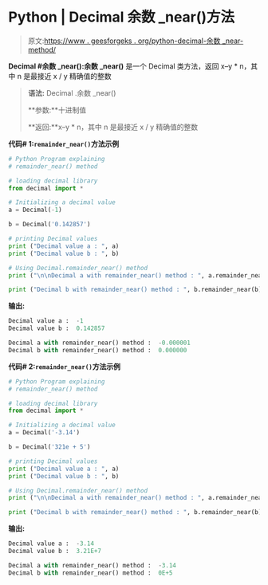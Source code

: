 # Python | Decimal 余数 _near()方法

> 原文:[https://www . geesforgeks . org/python-decimal-余数 _near-method/](https://www.geeksforgeeks.org/python-decimal-remainder_near-method/)

**Decimal #余数 _near():余数 _near()** 是一个 Decimal 类方法，返回 x–y * n，其中 n 是最接近 x / y 精确值的整数

> **语法:** Decimal .余数 _near()
> 
> **参数:**十进制值
> 
> **返回:**x–y * n，其中 n 是最接近 x / y 精确值的整数

**代码# 1:`remainder_near()`方法示例**

```py
# Python Program explaining 
# remainder_near() method

# loading decimal library
from decimal import *

# Initializing a decimal value
a = Decimal(-1)

b = Decimal('0.142857')

# printing Decimal values
print ("Decimal value a : ", a)
print ("Decimal value b : ", b)

# Using Decimal.remainder_near() method
print ("\n\nDecimal a with remainder_near() method : ", a.remainder_near(b))

print ("Decimal b with remainder_near() method : ", b.remainder_near(b))
```

**输出:**

```py
Decimal value a :  -1
Decimal value b :  0.142857

Decimal a with remainder_near() method :  -0.000001
Decimal b with remainder_near() method :  0.000000

```

**代码# 2:`remainder_near()`方法示例**

```py
# Python Program explaining 
# remainder_near() method

# loading decimal library
from decimal import *

# Initializing a decimal value
a = Decimal('-3.14')

b = Decimal('321e + 5')

# printing Decimal values
print ("Decimal value a : ", a)
print ("Decimal value b : ", b)

# Using Decimal.remainder_near() method
print ("\n\nDecimal a with remainder_near() method : ", a.remainder_near(b))

print ("Decimal b with remainder_near() method : ", b.remainder_near(b))
```

**输出:**

```py
Decimal value a :  -3.14
Decimal value b :  3.21E+7

Decimal a with remainder_near() method :  -3.14
Decimal b with remainder_near() method :  0E+5

```